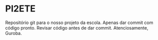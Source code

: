 # PI2ETE
Repositório git para o nosso projeto da escola. 
Apenas dar commit com código pronto.
Revisar código antes de dar commit.
Atenciosamente, Guroba.
